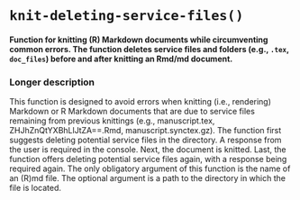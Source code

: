 # `knit-deleting-service-files()`

#### Function for knitting (R) Markdown documents while circumventing common errors. The function deletes service files and folders (e.g., `.tex`, `doc_files`) before and after knitting an Rmd/md document.

### Longer description

This function is designed to avoid errors when knitting (i.e., rendering) Markdown or R Markdown documents that are due to service files remaining from previous knittings (e.g., manuscript.tex, ZHJhZnQtYXBhLlJtZA==.Rmd, manuscript.synctex.gz). The function first suggests deleting potential service files in the directory. A response from the user is required in the console. Next, the document is knitted. Last, the function offers deleting potential service files again, with a response being required again. The only obligatory argument of this function is the name of an (R)md file. The optional argument is a path to the directory in which the file is located. 
